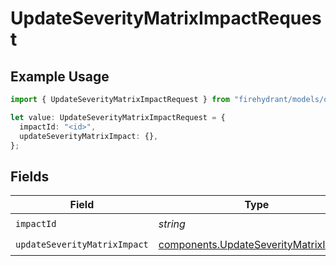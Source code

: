 # UpdateSeverityMatrixImpactRequest

## Example Usage

```typescript
import { UpdateSeverityMatrixImpactRequest } from "firehydrant/models/operations";

let value: UpdateSeverityMatrixImpactRequest = {
  impactId: "<id>",
  updateSeverityMatrixImpact: {},
};
```

## Fields

| Field                                                                                          | Type                                                                                           | Required                                                                                       | Description                                                                                    |
| ---------------------------------------------------------------------------------------------- | ---------------------------------------------------------------------------------------------- | ---------------------------------------------------------------------------------------------- | ---------------------------------------------------------------------------------------------- |
| `impactId`                                                                                     | *string*                                                                                       | :heavy_check_mark:                                                                             | N/A                                                                                            |
| `updateSeverityMatrixImpact`                                                                   | [components.UpdateSeverityMatrixImpact](../../models/components/updateseveritymatriximpact.md) | :heavy_check_mark:                                                                             | N/A                                                                                            |